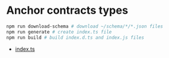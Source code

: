 # Anchor contracts types

```sh
npm run download-schema # download ~/schema/*/*.json files
npm run generate # create index.ts file
npm run build # build index.d.ts and index.js files
```

- [index.ts](./index.ts)